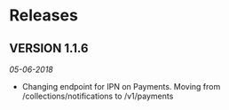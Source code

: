 # Releases

## VERSION 1.1.6

_05-06-2018_

* Changing endpoint for IPN on Payments. Moving from /collections/notifications to /v1/payments
